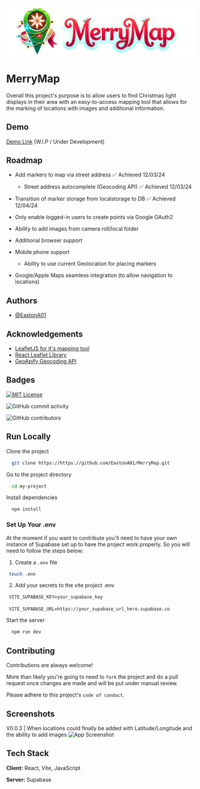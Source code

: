 
![Logo](https://raw.githubusercontent.com/EastonA01/MerryMap/refs/heads/main/MerryMapBanner.png)


# MerryMap

Overall this project's purpose is to allow users to find Christmas light displays in their area with an easy-to-access mapping tool that allows for the marking of locations with images and additional information.




## Demo

[Demo Link](https://eastona01.github.io/MerryMap) (W.I.P / Under Development)


## Roadmap

- Add markers to map via street address ✅ Achieved 12/03/24

    - Street address autocomplete (Geocoding API) ✅ Achieved 12/03/24

- Transition of marker storage from localstorage to DB ✅ Achieved 12/04/24

- Only enable logged-in users to create points via Google OAuth2

- Ability to add images from camera roll/local folder

- Additional browser support

- Mobile phone support

    - Ability to use current Geolocation for placing markers

- Google/Apple Maps seamless integration (to allow navigation to locations)


## Authors

- [@EastonA01](https://www.github.com/EastonA01)


## Acknowledgements

- [LeafletJS for it's mapping tool](https://leafletjs.com/)
- [React Leaflet Library](https://react-leaflet.js.org/)
- [GeoApify Geocoding API](https://apidocs.geoapify.com/)


## Badges

[![MIT License](https://img.shields.io/badge/License-MIT-green.svg)](https://choosealicense.com/licenses/mit/)

![GitHub commit activity](https://img.shields.io/github/commit-activity/y/EastonA01/MerryMap)

![GitHub contributors](https://img.shields.io/github/contributors/EastonA01/MerryMap)


## Run Locally

Clone the project

```bash
  git clone https://https://github.com/EastonA01/MerryMap.git
```

Go to the project directory

```bash
  cd my-project
```

Install dependencies

```bash
  npm install
```

### Set Up Your .env
At the moment if you want to contribute you'll need to have your own instance of Supabase set up to have the project work properly. So you will need to follow the steps below:

1. Create a `.env` file
```bash
 touch .env
```
2. Add your secrets to the vite project .env
```
 VITE_SUPABASE_KEY=your_supabase_key

 VITE_SUPABASE_URL=https://your_supabase_url_here.supabase.co
```
Start the server

```bash
  npm run dev
```


## Contributing

Contributions are always welcome!

More than likely you're going to need to `fork` the project and do a pull request once changes are made and will be put under manual review.

Please adhere to this project's `code of conduct`.


## Screenshots

V0.0.3 | When locations could finally be added with Latitude/Longitude and the ability to add images
![App Screenshot](https://cdn.discordapp.com/attachments/1149787060299898920/1313585187526807724/image.png?ex=6750ab09&is=674f5989&hm=6c57dee20820e02cbc1112f201fafcbeaf656761188a66c2b842308880faf9c4&e)


## Tech Stack

**Client:** React, Vite, JavaScript

**Server:** Supabase

